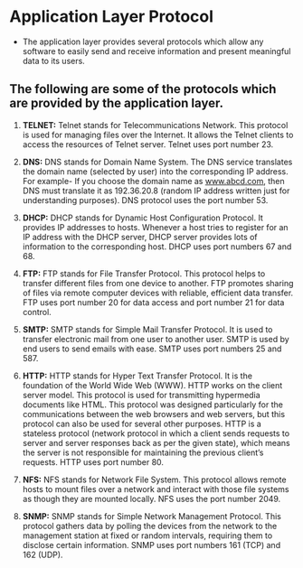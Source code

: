 # Application Layer Protocol

- The application layer provides several protocols which allow any software to easily send and receive information and present meaningful data to its users.

## The following are some of the protocols which are provided by the application layer.

1. <b>TELNET:</b> Telnet stands for Telecommunications Network. This protocol is used for managing files over the Internet. It allows the Telnet clients to access the resources of Telnet server. Telnet uses port number 23.

2. <b>DNS:</b> DNS stands for Domain Name System. The DNS service translates the domain name (selected by user) into the corresponding IP address. For example- If you choose the domain name as www.abcd.com, then DNS must translate it as 192.36.20.8 (random IP address written just for understanding purposes). DNS protocol uses the port number 53.

3. <b>DHCP:</b> DHCP stands for Dynamic Host Configuration Protocol. It provides IP addresses to hosts. Whenever a host tries to register for an IP address with the DHCP server, DHCP server provides lots of information to the corresponding host. DHCP uses port numbers 67 and 68.

4. <b>FTP:</b> FTP stands for File Transfer Protocol. This protocol helps to transfer different files from one device to another. FTP promotes sharing of files via remote computer devices with reliable, efficient data transfer. FTP uses port number 20 for data access and port number 21 for data control.

5. <b>SMTP:</b> SMTP stands for Simple Mail Transfer Protocol. It is used to transfer electronic mail from one user to another user. SMTP is used by end users to send emails with ease. SMTP uses port numbers 25 and 587.

6. <b>HTTP:</b> HTTP stands for Hyper Text Transfer Protocol. It is the foundation of the World Wide Web (WWW). HTTP works on the client server model. This protocol is used for transmitting hypermedia documents like HTML. This protocol was designed particularly for the communications between the web browsers and web servers, but this protocol can also be used for several other purposes. HTTP is a stateless protocol (network protocol in which a client sends requests to server and server responses back as per the given state), which means the server is not responsible for maintaining the previous client’s requests. HTTP uses port number 80.

7. <b>NFS:</b> NFS stands for Network File System. This protocol allows remote hosts to mount files over a network and interact with those file systems as though they are mounted locally. NFS uses the port number 2049.

8. <b>SNMP:</b> SNMP stands for Simple Network Management Protocol. This protocol gathers data by polling the devices from the network to the management station at fixed or random intervals, requiring them to disclose certain information. SNMP uses port numbers 161 (TCP) and 162 (UDP).
